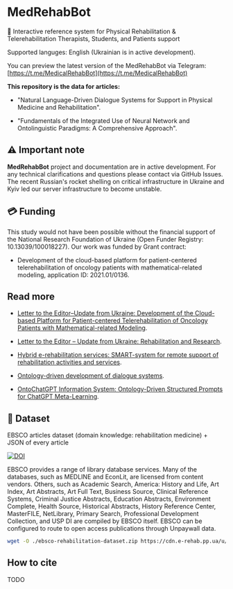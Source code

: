 # MedRehabBot

🤖 Interactive reference system for Physical Rehabilitation &amp; Telerehabilitation Therapists, Students, and Patients support

Supported languges: English (Ukrainian is in active development).

You can preview the latest version of the MedRehabBot via Telegram: [https://t.me/MedicalRehabBot](https://t.me/MedicalRehabBot)

**This repository is the data for articles:**

- "Natural Language-Driven Dialogue Systems for Support in Physical Medicine and Rehabilitation".

- "Fundamentals of the Integrated Use of Neural Network and Ontolinguistic Paradigms: A Comprehensive Approach".

## ⚠ Important note

**MedRehabBot** project and documentation are in active development. For any technical clarifications and questions please contact via GitHub Issues. The recent Russian's rocket shelling on critical infrastructure in Ukraine and Kyiv led our server infrastructure to become unstable.

## 💳 Funding

This study would not have been possible without the financial support of the National Research Foundation of Ukraine (Open Funder Registry: 10.13039/100018227). Our work was funded by Grant contract:

- Development of the cloud-based platform for patient-centered telerehabilitation of oncology patients with mathematical-related modeling, application ID: 2021.01/0136.

## Read more

- [Letter to the Editor–Update from Ukraine: Development of the Cloud-based Platform for Patient-centered Telerehabilitation of Oncology Patients with Mathematical-related Modeling](https://doi.org/10.5195/ijt.2023.6562).

- [Letter to the Editor – Update from Ukraine: Rehabilitation and Research](https://doi.org/10.5195/ijt.2022.6535).

- [Hybrid e-rehabilitation services: SMART-system for remote support of rehabilitation activities and services](https://doi.org/10.5195/ijt.2022.6480).

- [Ontology-driven development of dialogue systems](https://doi.org/10.18489/sacj.v35i1.1233).

- [OntoChatGPT Information System: Ontology-Driven Structured Prompts for ChatGPT Meta-Learning](https://doi.org/10.47839/ijc.22.2.3086).

## 📕 Dataset

EBSCO articles dataset (domain knowledge: rehabilitation medicine) + JSON of every article

[![DOI](https://zenodo.org/badge/DOI/10.5281/zenodo.8308214.svg)](https://doi.org/10.5281/zenodo.8308214)

EBSCO provides a range of library database services. Many of the databases, such as MEDLINE and EconLit, are licensed from content vendors. Others, such as Academic Search, America: History and Life, Art Index, Art Abstracts, Art Full Text, Business Source, Clinical Reference Systems, Criminal Justice Abstracts, Education Abstracts, Environment Complete, Health Source, Historical Abstracts, History Reference Center, MasterFILE, NetLibrary, Primary Search, Professional Development Collection, and USP DI are compiled by EBSCO itself. EBSCO can be configured to route to open access publications through Unpaywall data.

```bash
wget -O ./ebsco-rehabilitation-dataset.zip https://cdn.e-rehab.pp.ua/u/ebsco-rehabilitation-dataset.zip
```

## How to cite

TODO
